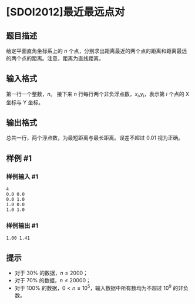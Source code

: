 # [SDOI2012]最近最远点对

## 题目描述

给定平面直角坐标系上的 $n$ 个点，分别求出距离最近的两个点的距离和距离最远的两个点的距离。注意，距离为直线距离。

## 输入格式

第一行一个整数，$n$。
接下来 $n$ 行每行两个非负浮点数，$x_i$,$y_i$，表示第 $i$ 个点的 X 坐标与 Y 坐标。

## 输出格式

总共一行，两个浮点数，为最短距离与最长距离。误差不超过 $0.01$ 视为正确。

## 样例 #1

### 样例输入 #1
```
4
0.0 0.0
0.0 1.0
1.0 0.0
1.0 1.0
```

### 样例输出 #1

```
1.00 1.41
```

## 提示

- 对于 $30\%$ 的数据，$n\leq 2000$；
- 对于 $70\%$ 的数据，$n\leq 20000$；
- 对于 $100\%$ 的数据，$0 \lt n\leq 10^5$，输入数据中所有数均为不超过 $10^9$ 的非负数。
